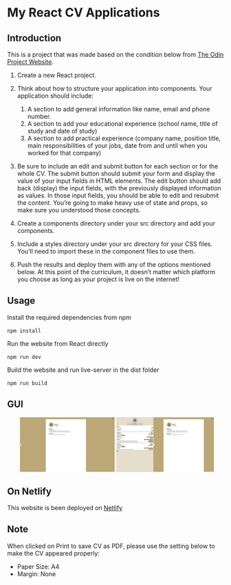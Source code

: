 # My React CV Applications

## Introduction

This is a project that was made based on the condition below from [The Odin Project Website](https://www.theodinproject.com/lessons/node-path-react-new-cv-application).

1. Create a new React project.

2. Think about how to structure your application into components. Your application should include: 
    1. A section to add general information like name, email and phone number.
    2. A section to add your educational experience (school name, title of study and date of study)
    3. A section to add practical experience (company name, position title, main responsibilities of your jobs, date from and until when you worked for that company)

3. Be sure to include an edit and submit button for each section or for the whole CV. The submit button should submit your form and display the value of your input fields in HTML elements. The edit button should add back (display) the input fields, with the previously displayed information as values. In those input fields, you should be able to edit and resubmit the content. You’re going to make heavy use of state and props, so make sure you understood those concepts.

4. Create a components directory under your src directory and add your components.

5. Include a styles directory under your src directory for your CSS files. You’ll need to import these in the component files to use them.

6. Push the results and deploy them with any of the options mentioned below. At this point of the curriculum, it doesn’t matter which platform you choose as long as your project is live on the internet!

## Usage

Install the required dependencies from npm
```
npm install
```

Run the website from React directly
```
npm run dev
```

Build the website and run live-server in the dist folder
```
npm run build
```

## GUI
<div align="center">
    <img title="The Untoggled Screen" alt="The Untoggled Screen" src="./readme_files/untoggle_screen.png" width=45%>
    <img title="The toggled Screen" alt="The toggled Screen" src="./readme_files/toggled_screen.png" width=45%>
</div>

## On Netlify
This website is been deployed on [Netlify](https://chic-sunshine-eda07e.netlify.app/)

## Note
When clicked on Print to save CV as PDF, please use the setting below to make the CV appeared properly:
- Paper Size: A4
- Margin: None
